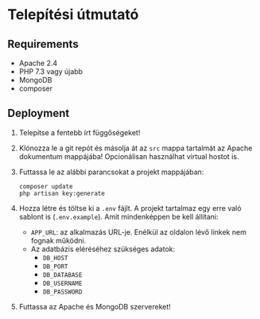# Telepítési útmutató

## Requirements
- Apache 2.4
- PHP 7.3 vagy újabb
- MongoDB
- composer

## Deployment

1. Telepítse a fentebb írt függőségeket!

2. Klónozza le a git repót és másolja át az `src` mappa tartalmát az Apache dokumentum mappájába! Opcionálisan használhat virtual hostot is.

3. Futtassa le az alábbi parancsokat a projekt mappájában:
    ```
    composer update
    php artisan key:generate
    ```
4. Hozza létre és töltse ki a `.env` fájlt. A projekt tartalmaz egy erre való sablont is (`.env.example`). Amit mindenképpen be kell állítani:
    - `APP_URL`: az alkalmazás URL-je. Enélkül az oldalon lévő linkek nem fognak működni.
    - Az adatbázis eléréséhez szükséges adatok:
        - `DB_HOST`
        - `DB_PORT`
        - `DB_DATABASE`
        - `DB_USERNAME`
        - `DB_PASSWORD`

5. Futtassa az Apache és MongoDB szervereket!
